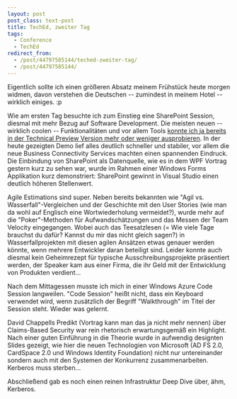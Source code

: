 ```yaml
---
layout: post
post_class: text-post
title: TechEd, zweiter Tag
tags:
  - Conference
  - TechEd
redirect_from:
  - /post/44797585144/teched-zweiter-tag/
  - /post/44797585144/
---
```

Eigentlich sollte ich einen größeren Absatz meinem Frühstück heute morgen widmen, davon verstehen die Deutschen -- zumindest in meinem Hotel -- wirklich einiges. :p

Wie am ersten Tag besuchte ich zum Einstieg eine SharePoint Session, diesmal mit mehr Bezug auf Software Development. Die meisten neuen -- wirklich coolen -- Funktionalitäten und vor allem Tools [konnte ich ja bereits in der Technical Preview Version mehr oder weniger ausprobieren][0]. In der heute gezeigten Demo lief alles deutlich schneller und stabiler, vor allem die neue Business Connectivity Services machten einen spannenden Eindruck. Die Einbindung von SharePoint als Datenquelle, wie es in dem WPF Vortrag gestern kurz zu sehen war, wurde im Rahmen einer Windows Forms Applikation kurz demonstriert: SharePoint gewinnt in Visual Studio einen deutlich höheren Stellenwert.

Agile Estimations sind super. Neben bereits bekannten wie "Agil vs. Wasserfall"-Vergleichen und der Geschichte mit den User Stories (wie man da wohl auf Englisch eine Wortwiederholung vermeidet?), wurde mehr auf die "Poker"-Methoden für Aufwandschätzungen und das Messen der Team Velocity eingegangen. Wobei auch das Teesatzlesen (= Wie viele Tage brauchst du dafür? Kannst du mir das nicht gleich sagen?) in Wasserfallprojekten mit diesen agilen Ansätzen etwas genauer werden könnte, wenn mehrere Entwickler daran beteiligt sind. Leider konnte auch diesmal kein Geheimrezept für typische Ausschreibungsprojekte präsentiert werden, der Speaker kam aus einer Firma, die ihr Geld mit der Entwicklung von Produkten verdient...

Nach dem Mittagessen musste ich mich in einer Windows Azure Code Session langweilen. "Code Session" heißt nicht, dass ein Keyboard verwendet wird, wenn zusätzlich der Begriff "Walkthrough" im Titel der Session steht. Wieder was gelernt.

David Chappells Predikt (Vortrag kann man das ja nicht mehr nennen) über Claims-Based Security war rein rhetorisch erwartungsgemäß ein Highlight. Nach einer guten Einführung in die Theorie wurde in aufwendig designten Slides gezeigt, wie hier die neuen Technologien von Microsoft (AD FS 2.0, CardSpace 2.0 und Windows Identity Foundation) nicht nur untereinander sondern auch mit den Systemen der Konkurrenz zusammenarbeiten. Kerberos muss sterben...

Abschließend gab es noch einen reinen Infrastruktur Deep Dive über, ähm, Kerberos.

[0]: http://www.sharepoint2010.at/archive/2009/10/21/get-started-developing-on-sharepoint-2010.aspx
